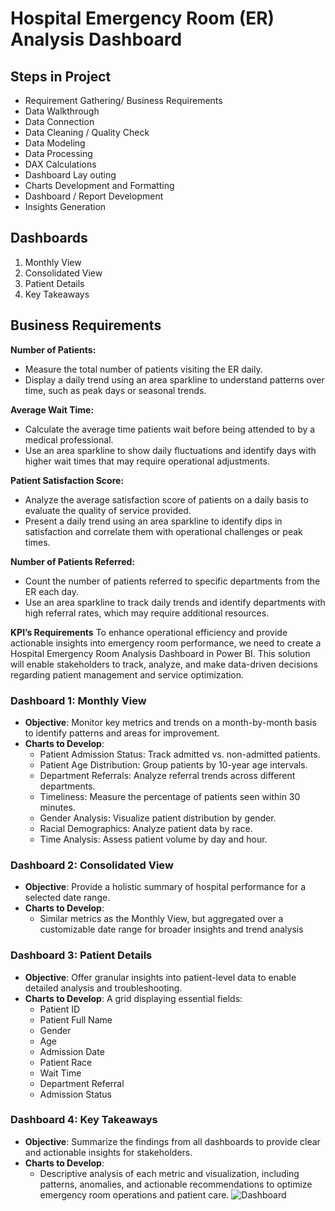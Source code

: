 # Hospital Emergency Room (ER) Analysis Dashboard

## Steps in Project
-   Requirement Gathering/ Business Requirements
-   Data Walkthrough
-   Data Connection
-   Data Cleaning / Quality Check
-   Data Modeling
-   Data Processing
-   DAX Calculations
-   Dashboard Lay outing
-   Charts Development and Formatting
-   Dashboard / Report Development
-   Insights Generation

## Dashboards
1. Monthly View
2. Consolidated View
3. Patient Details
4. Key Takeaways

## Business Requirements

**Number of Patients:**
-   Measure the total number of patients visiting the ER daily.
-   Display a daily trend using an area sparkline to understand patterns over time, such as peak days or seasonal trends.

**Average Wait Time:**
-   Calculate the average time patients wait before being attended to by a medical professional.
-   Use an area sparkline to show daily fluctuations and identify days with higher wait times that may require operational adjustments.

**Patient Satisfaction Score:**
-   Analyze the average satisfaction score of patients on a daily basis to evaluate the quality of service provided.
-   Present a daily trend using an area sparkline to identify dips in satisfaction and correlate them with operational challenges or peak times.

**Number of Patients Referred:**
-   Count the number of patients referred to specific departments from the ER each day.
-   Use an area sparkline to track daily trends and identify departments with high referral rates, which may require additional resources.

**KPI’s Requirements**
To enhance operational efficiency and provide actionable insights into emergency room performance, we need to create a Hospital Emergency Room Analysis Dashboard in Power BI. This solution will enable stakeholders to track, analyze, and make data-driven decisions regarding patient management and service optimization.

### Dashboard 1: Monthly View
-   **Objective**: Monitor key metrics and trends on a month-by-month basis to identify patterns and areas for improvement.
-   **Charts to Develop**:
    -   Patient Admission Status: Track admitted vs. non-admitted patients.
    -   Patient Age Distribution: Group patients by 10-year age intervals.
    -   Department Referrals: Analyze referral trends across different departments.
    -   Timeliness: Measure the percentage of patients seen within 30 minutes.
    -   Gender Analysis: Visualize patient distribution by gender.
    -   Racial Demographics: Analyze patient data by race.
    -   Time Analysis: Assess patient volume by day and hour.

### Dashboard 2: Consolidated View
-   **Objective**: Provide a holistic summary of hospital performance for a selected date range.
-   **Charts to Develop**:
    -   Similar metrics as the Monthly View, but aggregated over a customizable date range for broader insights and trend analysis

### Dashboard 3: Patient Details
-   **Objective**: Offer granular insights into patient-level data to enable detailed analysis and troubleshooting.
-   **Charts to Develop**: A grid displaying essential fields:
    -   Patient ID
    -   Patient Full Name
    -   Gender
    -   Age
    -   Admission Date
    -   Patient Race
    -   Wait Time
    -   Department Referral
    -   Admission Status

### Dashboard 4: Key Takeaways
-   **Objective**: Summarize the findings from all dashboards to provide clear and actionable insights for stakeholders.
-   **Charts to Develop**:
    -   Descriptive analysis of each metric and visualization, including patterns, anomalies, and actionable recommendations to optimize emergency room operations and patient care.
![Dashboard](https://github.com/user-attachments/assets/ec468302-b808-45e3-97b8-22b4ecf94158)
